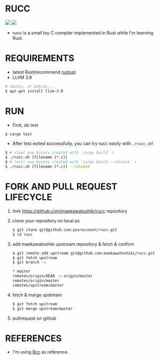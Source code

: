 # RUCC

[![](https://img.shields.io/travis/maekawatoshiki/rucc.svg?style=flat-square)](https://travis-ci.org/maekawatoshiki/rucc)
[![](http://img.shields.io/badge/license-MIT-blue.svg?style=flat-square)](./LICENSE)

- rucc is a small toy C compiler implemented in Rust while I'm learning Rust.

# REQUIREMENTS

- latest Rust(recommend [rustup](https://www.rustup.rs/))
- LLVM 3.8
```sh
# ubuntu, or debian...
$ apt-get install llvm-3.8
```

# RUN

- First, do test

```sh
$ cargo test
```

- After test exited successfully, you can try rucc easily with ``./rucc.sh``!

```sh
$ # slow( use binary created with `cargo build` )
$ ./rucc.sh [filename (*.c)]
$ # fast( use binary created with `cargo build --release` )
$ ./rucc.sh [filename (*.c)] --release
```

# FORK AND PULL REQUEST LIFECYCLE

1. fork https://github.com/maekawatoshiki/rucc repository
2. clone your repository on local pc

    ```sh
    $ git clone git@github.com:youraccount/rucc.git
    $ cd rucc
    ```

3. add maekawatoshiki upstream repository & fetch & confirm

    ```sh
    $ git remote add upstream git@github.com:maekawatoshiki/rucc.git
    $ git fetch upstream
    $ git branch -a

    * master
    remotes/origin/HEAD -> origin/master
    remotes/origin/master
    remotes/upstream/master
    ```

4. fetch & marge upstream

    ```sh
    $ git fetch upstream
    $ git merge upstream/master
    ```

5. pullrequest on github

# REFERENCES

- I'm using [8cc](https://github.com/rui314/8cc) as reference.
